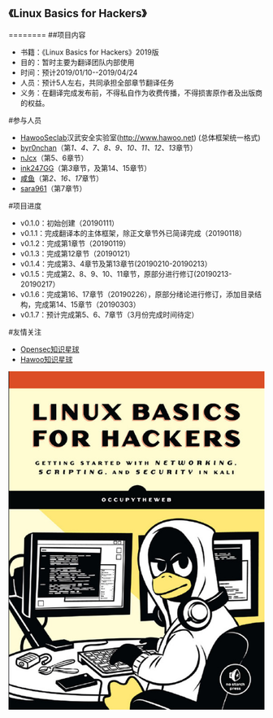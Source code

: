 ## 《Linux Basics for Hackers》
========
##项目内容 
- 书籍：《Linux Basics for Hackers》2019版
- 目的：暂时主要为翻译团队内部使用
- 时间：预计2019/01/10--2019/04/24
- 人员：预计5人左右，共同承担全部章节翻译任务
- 义务：在翻译完成发布前，不得私自作为收费传播，不得损害原作者及出版商的权益。

#参与人员
- [HawooSeclab](https://github.com/hawoosec)汉武安全实验室(http://www.hawoo.net) (总体框架统一格式)
- [byr0nchan](https://github.com/byr0nchan)（第*1、4、7、8、9、10、11、12、13*章节）
- [nJcx](https://github.com/nJcx)（第5、6章节）
- [ink247GG](https://github.com/ink247GG)（第*3*章节，及第14、15章节）
- [咸鱼]()（第*2、16、17*章节）
- [sara961](https://github.com/sara961)（第7章节）

#项目进度 
- v0.1.0：初始创建（20190111）
- v0.1.1：完成翻译本的主体框架，除正文章节外已简译完成（20190118）
- v0.1.2：完成第1章节（20190119）
- v0.1.3：完成第12章节（20190121）
- v0.1.4：完成第3、4章节及第13章节(20190210-20190213）
- v0.1.5：完成第2、8、9、10、11章节，原部分进行修订(20190213-20190217）
- v0.1.6：完成第16、17章节（20190226），原部分绪论进行修订，添加目录结构，完成第14、15章节（20190303）
- v0.1.7：预计完成第5、6、7章节（3月份完成时间待定）


#友情关注 
- [Opensec知识星球](https://t.zsxq.com/vrvjAuN)
- [Hawoo知识星球](https://t.zsxq.com/2bQvFYJ)

![](./Book_name.jpg)
